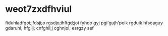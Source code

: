 # weot7zxdfhviul
fiduhladfgoi;jfdsji;o rgsdjo;ihftgd;joi fyhdo gyj pgi'gujh'poik rgduik hfseaguy gdaruhi; hfgilj; cnfghil;j cghnjoi; esrgzy sef
